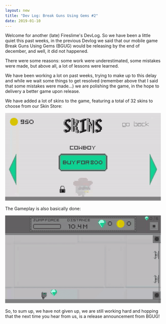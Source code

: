 ```yaml
---
layout: new
title: "Dev Log: Break Guns Using Gems #2"
date: 2019-01-10
---
```


Welcome for another (late) Fireslime's DevLog. So we have been a little quiet this past weeks, in the previous Devlog we said that our mobile game Break Guns Using Gems (BGUG) would be releasing by the end of december, and well, it did not happened.

There were some reasons: some work were underestimated, some mistakes were made, but above all, a lot of lessons were learned.

We have been working a lot on past weeks, trying to make up to this delay and while we wait some things to get resolved (remember above that I said that some mistakes were made...) we are polishing the game, in the hope to delivery a better game upon release.

We have added a lot of skins to the game, featuring a total of 32 skins to choose from our Skin Store:

<img src="/assets/imgs/news/20190110/store.gif" />

The Gameplay is also basically done:

<img src="/assets/imgs/news/20190110/gameplay.gif" />

So, to sum up, we have not given up, we are still working hard and hopping that the next time you hear from us, is a release announcement from BGUG!
